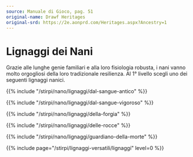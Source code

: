 ```yaml
---
source: Manuale di Gioco, pag. 51
original-name: Drawf Heritages
original-srd: https://2e.aonprd.com/Heritages.aspx?Ancestry=1
---
```


# Lignaggi dei Nani

Grazie alle lunghe genie familiari e alla loro fisiologia robusta, i nani vanno
molto orgogliosi della loro tradizionale resilienza. Al 1° livello scegli uno
dei seguenti lignaggi nanici.

{{% include "/stirpi/nano/lignaggi/dal-sangue-antico" %}}

{{% include "/stirpi/nano/lignaggi/dal-sangue-vigoroso" %}}

{{% include "/stirpi/nano/lignaggi/della-forgia" %}}

{{% include "/stirpi/nano/lignaggi/delle-rocce" %}}

{{% include "/stirpi/nano/lignaggi/guardiano-della-morte" %}}

{{% include page="/stirpi/lignaggi-versatili/lignaggi" level=0 %}}
